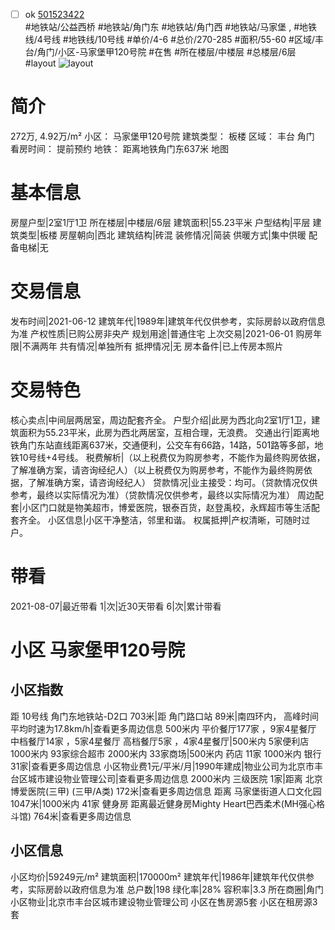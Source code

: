 - [ ] ok [501523422](https://bj.5i5j.com/ershoufang/501523422.html)  
 #地铁站/公益西桥 #地铁站/角门东 #地铁站/角门西 #地铁站/马家堡 ,  #地铁线/4号线 #地铁线/10号线
#单价/4-6 #总价/270-285 #面积/55-60   #区域/丰台/角门/小区-马家堡甲120号院 #在售 #所在楼层/中楼层 #总楼层/6层 #layout 
![layout](http://image2a.5i5j.com/bdir/layout/411459.jpg_P5.jpg) 
# 简介 
 272万,  4.92万/m² 
小区： 马家堡甲120号院
建筑类型： 板楼
区域： 丰台 角门
看房时间： 提前预约
地铁： 距离地铁角门东637米 地图
# 基本信息 
 房屋户型|2室1厅1卫
所在楼层|中楼层/6层
建筑面积|55.23平米
户型结构|平层
建筑类型|板楼
房屋朝向|西北
建筑结构|砖混
装修情况|简装
供暖方式|集中供暖
配备电梯|无
# 交易信息 
 发布时间|2021-06-12
建筑年代|1989年|建筑年代仅供参考，实际房龄以政府信息为准
产权性质|已购公房非央产
规划用途|普通住宅
上次交易|2021-06-01
购房年限|不满两年
共有情况|单独所有
抵押情况|无
房本备件|已上传房本照片
# 交易特色 
 核心卖点|中间层两居室，周边配套齐全。
户型介绍|此房为西北向2室1厅1卫，建筑面积为55.23平米，此房为西北两居室，互相合理，无浪费。
交通出行|距离地铁角门东站直线距离637米，交通便利，公交车有66路，14路，501路等多部，地铁10号线+4号线。
税费解析|（以上税费仅为购房参考，不能作为最终购房依据，了解准确方案，请咨询经纪人）（以上税费仅为购房参考，不能作为最终购房依据，了解准确方案，请咨询经纪人）
贷款情况|业主接受：均可。（贷款情况仅供参考，最终以实际情况为准）（贷款情况仅供参考，最终以实际情况为准）
周边配套|小区门口就是物美超市，博爱医院，银泰百货，赵登禹校，永辉超市等生活配套齐全。
小区信息|小区干净整洁，邻里和谐。
权属抵押|产权清晰，可随时过户。
# 带看 
 2021-08-07|最近带看	 1|次|近30天带看	 6|次|累计带看
# 小区 马家堡甲120号院
## 小区指数 
 距 10号线 角门东地铁站-D2口 703米|距 角门路口站 89米|南四环内， 高峰时间平均时速为17.8km/h|查看更多周边信息
500米内 平价餐厅177家 ，9家4星餐厅
中档餐厅14家 ，5家4星餐厅
高档餐厅5家 ，4家4星餐厅|500米内 5家便利店
1000米内 93家综合超市
2000米内 33家商场|500米内 药店 11家
1000米内 银行 31家|查看更多周边信息
小区物业费1元/平米/月|1990年建成|物业公司为北京市丰台区城市建设物业管理公司|查看更多周边信息
2000米内 三级医院 1家|距离 北京博爱医院(三甲) (三甲/A类) 172米|查看更多周边信息
距离 马家堡街道人口文化园 1047米|1000米内 41家 健身房
距离最近健身房Mighty Heart巴西柔术(MH强心格斗馆) 764米|查看更多周边信息
## 小区信息 
 小区均价|59249元/m²
建筑面积|170000m²
建筑年代|1986年|建筑年代仅供参考，实际房龄以政府信息为准
总户数|198
绿化率|28%
容积率|3.3
所在商圈|角门
小区物业|北京市丰台区城市建设物业管理公司
小区在售房源5套
小区在租房源3套
